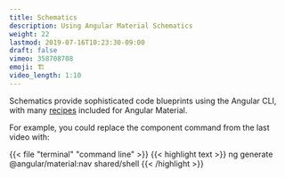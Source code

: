 ```yaml
---
title: Schematics
description: Using Angular Material Schematics
weight: 22
lastmod: 2019-07-16T10:23:30-09:00
draft: false
vimeo: 358708708
emoji: 🏗️
video_length: 1:10
---
```


Schematics provide sophisticated code blueprints using the Angular CLI, with
many
[recipes](https://material.angular.io/guide/schematics#navigation-schematic)
included for Angular Material.

For example, you could replace the component command from the last video with:

{{< file "terminal" "command line" >}} {{< highlight text >}} ng generate
@angular/material:nav shared/shell {{< /highlight >}}
